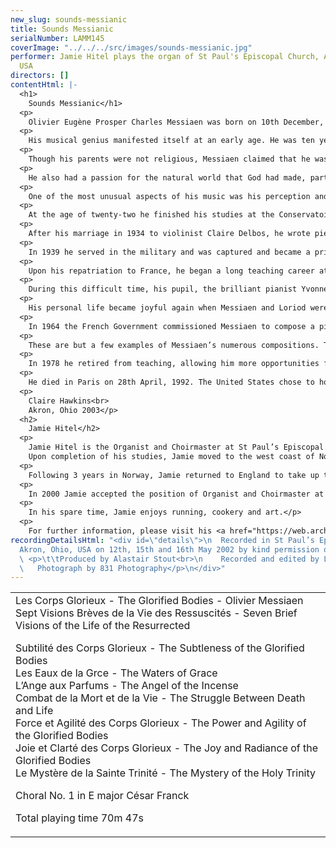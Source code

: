 ```yaml
---
new_slug: sounds-messianic
title: Sounds Messianic
serialNumber: LAMM145
coverImage: "../../../src/images/sounds-messianic.jpg"
performer: Jamie Hitel plays the organ of St Paul's Episcopal Church, Akron, Ohio,
  USA
directors: []
contentHtml: |-
  <h1>
    Sounds Messianic</h1>
  <p>
    Olivier Eugène Prosper Charles Messiaen was born on 10th December, 1908, in Avignon, France. He was the son of Shakespearean scholar Pierre Messiaen and poet Cécile Sauvage, and as such was destined to become one of the most influential composers of the twentieth century.</p>
  <p>
    His musical genius manifested itself at an early age. He was ten years old when he received a score of Debussy’s Pelléas et Mélisande, and was profoundly affected. He knew then that he was meant to be a composer. He began studying at the Paris Conservatoire at the remarkably young age of 11, and continued his formal training there until 1930. Among his famous professors were Dukas and Dupré. His first published works Le Banquet Céleste (The Heavenly Banquet) for organ in 1928 and the Eight Preludes for Piano in 1929, already displayed his interest and influence of ancient Greek modes and the meters of Greek verse.</p>
  <p>
    Though his parents were not religious, Messiaen claimed that he was “born a believer”. His faith was the cornerstone of his life. He gave his playing and his prodigious output of compositions to the glory of God. The Nativity, the Transfiguration of our Lord, the Resurrection, the Ascension of Jesus Christ and the hope of mankind in the afterlife were the religious themes to which he was most attracted.</p>
  <p>
    He also had a passion for the natural world that God had made, particularly for birds, which he claimed to be “the finest musicians on the planet”. Many of his works are dedicated to reproducing the unique songs of birds. Along with the aforementioned birds and ancient modes, he was influenced by the music of India, as catalogued in Sanskrit writings on melodic shapes and rhythms, and Asian music and form, particularly from Japan. He incorporated all of these elements into his compositions. In short, he created a unique musical language using these influences, which can be appreciated in his chromatic modal scales, rich textures, and striking use of rhythm.</p>
  <p>
    One of the most unusual aspects of his music was his perception and use of colour. Messiaen had a rare neurological “gift” called synesthesia, which is the blending of two different senses. The majority of synesthetes describe seeing colours that correspond to letters and numbers, but Messiaen saw colours that corresponded to music. He used this ability to compose sounds just as a painter uses paint to produce pictures. He said, “I think (and see) complexes of sound that correspond to complexes of colours. A complex of ten or twelve sounds, for example, may correspond to a red flecked with violet with orange streaks…the same sound complex always engenders the same colour complex, which is reproduced in lighter shades in high octaves and in darker shades in low octaves. But if the sound complex is transposed by a semitone, one tone, a third, a fourth, or a fifth, the colours change.” This phenomenon of synesthesia is actively being studied in many Universities, including an ongoing study at the University of Waterloo in Ontario.</p>
  <p>
    At the age of twenty-two he finished his studies at the Conservatoire, and was appointed Titular Organist for La Sainte Trinité (Holy Trinity) in Paris, a position which he held for life. This Church houses a magnificent Cavaillé-Coll organ which, constructed in the French tradition, was created to reproduce symphonic sound. He composed many pieces specifically for this organ including Les Corps Glorieux (The Glorified Bodies), heard on this recording.</p>
  <p>
    After his marriage in 1934 to violinist Claire Delbos, he wrote pieces expressing a new theme, the joy of family, such as Poèmes Pour Mi (Poems for Mi), Mi being his pet name for Claire, and Chants de Terre et de Ciel (Songs of Earth and Heaven), written after the birth of their son Pascal in 1937.</p>
  <p>
    In 1939 he served in the military and was captured and became a prisoner of war in Silesia, Germany. His Quatuor pour la Fin du Temps (Quartet for the End of Time) was written in the prison camp for the unlikely but available combination of clarinet, violin, piano and cello. It was first performed for 5000 prisoners and guards. It is probably still his best-known work.</p>
  <p>
    Upon his repatriation to France, he began a long teaching career at the Paris Conservatoire where his classes in composition, theory and analysis had a great influence on many, including Stockhausen, Xenakis, Boulez, George Benjamin and Yvonne Loriod. Unfortunately, tragedy befell him when his wife became gravely ill and completely lost her memory following an operation. She died in 1959 after many years in a sanatorium.</p>
  <p>
    During this difficult time, his pupil, the brilliant pianist Yvonne Loriod, became increasingly important to him and he wrote many pieces to suit her talents. Among these were Visions de L’Amen and a song cycle Harawi which became the first of a trilogy based on the Tristan legend. The others were the Turangalîla-symphonie and the Cinq Rechants for twelve mixed voices.</p>
  <p>
    His personal life became joyful again when Messiaen and Loriod were married in 1962. Much time was spent composing at his home near Grenoble, amidst the birds that inspired him. The immense work Catalogue d’Oiseaux (Catalogue of Birds) for solo piano, required travelling throughout France to study birds in their natural habitats. His Oiseaux Exotiques (Exotic Birds) is based on the tropical birds of the Americas and Asia. His “bird period” culminated in Chronochromie for orchestra where the bird songs and shrieks are heard among impressions of rocks and waterfalls. Continuing his travels, he and Loriod went to Japan, where he wrote Sept Haïkaï, to celebrate the Asian music he found so inspiring.</p>
  <p>
    In 1964 the French Government commissioned Messiaen to compose a piece to honour those who had died in World War II. Instead of the expected Requiem Mass, he composed a symphonic wind and percussion piece Et Expecto Resurrectionem Mortuorum (And I Look For The Resurrection of the Dead) taken from the Nicene Creed, again emphasising his strong and firm belief in the joy of the afterlife.</p>
  <p>
    These are but a few examples of Messiaen’s numerous compositions. Though often hailed as a genius, he was not initially universally appreciated, as is often the case when someone breaks new ground. Yet Messiaen remained true to his own vision of music, harmony and rhythm throughout.</p>
  <p>
    In 1978 he retired from teaching, allowing him more opportunities for travel, study and performance. Always a gentleman, he was described as kind and gentle, happy to talk to music lovers at his various concerts, and to sign autographs. The end of his life saw him finally heaped with honours in his native France and throughout the world. There is probably not a single composer in the second half of the 20th century and this century who has not been influenced by his work.</p>
  <p>
    He died in Paris on 28th April, 1992. The United States chose to honour him by naming a mountain in Utah “Mount Messiaen”, where his beloved birds continue to make “the most beautiful music on the planet”.</p>
  <p>
    Claire Hawkins<br>
    Akron, Ohio 2003</p>
  <h2>
    Jamie Hitel</h2>
  <p>
    Jamie Hitel is the Organist and Choirmaster at St Paul’s Episcopal Church in Akron, Ohio. He was born in 1967 in Southend-on-Sea, Essex, England, where he received his early music education. At the age of 14 he became Director of Music at St Alban’s Church in Westcliff, Essex, a position which he held until 1985, whereupon he began studying for his degree at Cambridge University. He studied economics and theology, whilst undertaking an organ scholarship at Robinson College. During this time he studied organ with David Sanger and James O’Donnell (currently organist at Westminster Abbey). At Cambridge his other duties as organ scholar included directing the Chapel Choir, conducting orchestral concerts, and arranging annual choir tours throughout Europe.<br>
    Upon completion of his studies, Jamie moved to the west coast of Norway to work as a church organist in two different locations.</p>
  <p>
    Following 3 years in Norway, Jamie returned to England to take up the position of Director of Music at Waltham Abbey, Essex - an ancient church dating back to 1060, where his predecessors included the eminent Thomas Tallis. He worked in Waltham Abbey for 8 years, during which time he studied organ with Peter Hurford and Kevin Bowyer, and developed and expanded the church’s music programme, making 3 CD recordings of the choir and organ, culminating in the disc<a href="./fallen1.htm"> For the Fallen, Music for Remembrance</a> (Lammas, 1998), which received critical acclaim. In August 1999, Jamie reached the finals of the Franz Liszt International Organ Competition in Budapest, Hungary.</p>
  <p>
    In 2000 Jamie accepted the position of Organist and Choirmaster at St Paul’s Episcopal Church in Akron, Ohio, home to the Royal School of Church Music in America. His duties here include directing the Choir of Men and Boys, The St Cecilia Girls’ Choir, St Paul’s Chorus, The Madrigal Singers, and the Chapel Choir (auditioned mixed voices). He is Artistic Director of St Paul’s Concert Series, showcase to some of the finest young musical talent in the world. Jamie maintains a full schedule of services, choral concerts, solo recitals, touring, and recording. His most recent choral CD, <a href="./musick.htm">For “M” is Musick</a> (Lammas 2002), features a selection of music sung by the choirs of St Paul’s, including Benjamin Britten’s Rejoice in the Lamb and the world première recording of Paul Ayres’ Advent Fantasia for organ.</p>
  <p>
    In his spare time, Jamie enjoys running, cookery and art.</p>
  <p>
    For further information, please visit his <a href="https://web.archive.org/web/20160312125550/http://www.jamiehitel.com/">website</a>.</p>
recordingDetailsHtml: "<div id=\"details\">\n  Recorded in St Paul’s Episcopal Church,
  Akron, Ohio, USA on 12th, 15th and 16th May 2002 by kind permission of the Rector.\n
  \ <p>\t\tProduced by Alastair Stout<br>\n    Recorded and edited by Lance Andrews<br>\n
  \   Photograph by 831 Photography</p>\n</div>"
---
```


<table class="tracktable">
  <tbody>
    <tr>
      <td class="column1">
        <span class="composer">Les Corps Glorieux - The Glorified Bodies - Olivier Messiaen</span><br>
        Sept Visions Brèves de la Vie des Ressuscités - Seven Brief Visions of the Life of the Resurrected
        <p>
          Subtilité des Corps Glorieux - The Subtleness of the Glorified Bodies<br>
          Les Eaux de la Grce - The Waters of Grace<br>
          L’Ange aux Parfums - The Angel of the Incense<br>
          Combat de la Mort et de la Vie - The Struggle Between Death and Life<br>
          Force et Agilité des Corps Glorieux - The Power and Agility of the Glorified Bodies<br>
          Joie et Clarté des Corps Glorieux - The Joy and Radiance of the Glorified Bodies<br>
          Le Mystère de la Sainte Trinité - The Mystery of the Holy Trinity</p>
        <p>					Choral No. 1 in E major <span class="composer">César Franck</span></p>
        <p>					<span id="playingtime">Total playing time 70m 47s</span></p>
      </td>
    </tr>
  </tbody>
</table>
